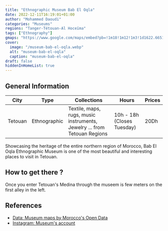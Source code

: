 ```yaml
---
title: "Ethnographic Museum Bab El Oqla"
date: 2022-12-11T16:19:01+01:00
author: "Mohammed Daoudi"
categories: "Museums"
regions: "Tanger-Tétouan-Al Hoceïma"
tags: ["Ethnography"]
gmaps: "https://www.google.com/maps/embed?pb=!1m18!1m12!1m3!1d1622.6651941586415!2d-5.3639963!3d35.5702363!2m3!1f0!2f0!3f0!3m2!1i1024!2i768!4f13.1!3m3!1m2!1s0xd0b425a5c5fe793%3A0x178f238522fb39c4!2sEthnographic%20Museum!5e0!3m2!1sen!2sma!4v1670772128518!5m2!1sen!2sma"
cover:
  image: "/museum-bab-el-oqla.webp"
  alt: "museum-bab-el-oqla"
  caption: "museum-bab-el-oqla"
draft: false
hiddenInHomeList: true
---
```


## General Information

| City    | Type         | Collections                                                              | Hours                      | Prices |
| ---     | ---          | ---                                                                      | ---                        | ---    |
| Tetouan | Ethnographic | Textile, maps, rugs, music instruments, Jewelry ... from Tetouan Regions | 10h - 18h (Closes Tuesday) | 20Dh   |

Showcasing the heritage of the entire northern region of Morocco, Bab El Oqla Ethnographic Museum is one of the most beautiful and interesting places to visit in Tetouan.

## How to get there ?
Once you enter Tetouan's Medina through the museem is few meters on the first alley in the left.

## References
- [Data: Museum maps by Morocco's Open Data](https://data.gov.ma/data/fr/dataset/cartographie-des-musees-au-maroc/resource/2a38c716-5217-46f8-b648-c26e6692149c)
- [Instagram: Museum's account](https://www.instagram.com/museebabeloqla/)


